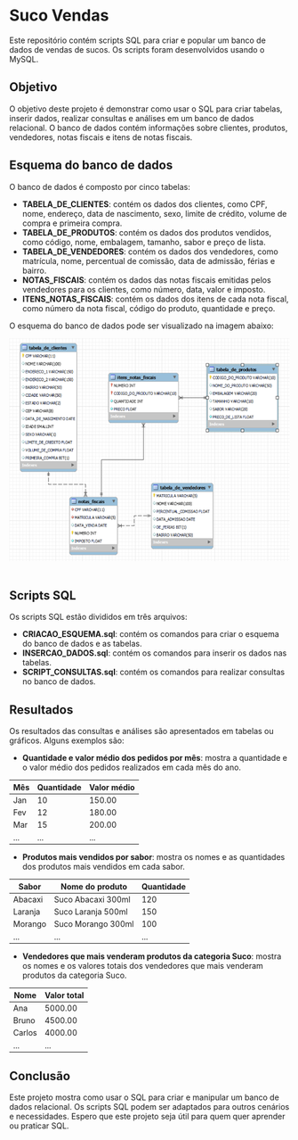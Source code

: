 # Suco Vendas

Este repositório contém scripts SQL para criar e popular um banco de dados de vendas de sucos. Os scripts foram desenvolvidos usando o MySQL.

## Objetivo

O objetivo deste projeto é demonstrar como usar o SQL para criar tabelas, inserir dados, realizar consultas e análises em um banco de dados relacional. O banco de dados contém informações sobre clientes, produtos, vendedores, notas fiscais e itens de notas fiscais.

## Esquema do banco de dados

O banco de dados é composto por cinco tabelas:

- **TABELA_DE_CLIENTES**: contém os dados dos clientes, como CPF, nome, endereço, data de nascimento, sexo, limite de crédito, volume de compra e primeira compra.
- **TABELA_DE_PRODUTOS**: contém os dados dos produtos vendidos, como código, nome, embalagem, tamanho, sabor e preço de lista.
- **TABELA_DE_VENDEDORES**: contém os dados dos vendedores, como matrícula, nome, percentual de comissão, data de admissão, férias e bairro.
- **NOTAS_FISCAIS**: contém os dados das notas fiscais emitidas pelos vendedores para os clientes, como número, data, valor e imposto.
- **ITENS_NOTAS_FISCAIS**: contém os dados dos itens de cada nota fiscal, como número da nota fiscal, código do produto, quantidade e preço.

O esquema do banco de dados pode ser visualizado na imagem abaixo:

<div>
 <img align="" height="400" width="600" alt="coding-time" src="esquema.banco de dados.png">
</div>
<br>

## Scripts SQL

Os scripts SQL estão divididos em três arquivos:

- **CRIACAO_ESQUEMA.sql**: contém os comandos para criar o esquema do banco de dados e as tabelas.
- **INSERCAO_DADOS.sql**: contém os comandos para inserir os dados nas tabelas.
- **SCRIPT_CONSULTAS.sql**: contém os comandos para realizar consultas no banco de dados.

## Resultados

Os resultados das consultas e análises são apresentados em tabelas ou gráficos. Alguns exemplos são:

- **Quantidade e valor médio dos pedidos por mês**: mostra a quantidade e o valor médio dos pedidos realizados em cada mês do ano.

| Mês | Quantidade | Valor médio |
| --- | ---------- | ----------- |
| Jan | 10         | 150.00      |
| Fev | 12         | 180.00      |
| Mar | 15         | 200.00      |
| ... | ...        | ...         |



- **Produtos mais vendidos por sabor**: mostra os nomes e as quantidades dos produtos mais vendidos em cada sabor.

| Sabor    | Nome do produto    | Quantidade |
| -------- | ------------------ | ---------- |
| Abacaxi  | Suco Abacaxi 300ml | 120        |
| Laranja  | Suco Laranja 500ml | 150        |
| Morango  | Suco Morango 300ml | 100        |
| ...      | ...                | ...        |



- **Vendedores que mais venderam produtos da categoria Suco**: mostra os nomes e os valores totais dos vendedores que mais venderam produtos da categoria Suco.

| Nome      | Valor total |
| --------- | ----------- |
| Ana       | 5000.00     |
| Bruno     | 4500.00     |
| Carlos    | 4000.00     |
| ...       | ...         |

## Conclusão

Este projeto mostra como usar o SQL para criar e manipular um banco de dados relacional. Os scripts SQL podem ser adaptados para outros cenários e necessidades. Espero que este projeto seja útil para quem quer aprender ou praticar SQL.
